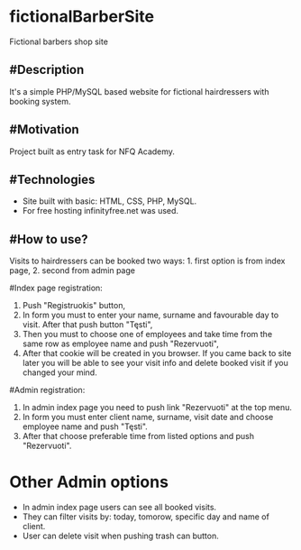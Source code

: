 # fictionalBarberSite
Fictional barbers shop site

#Description
-------------------------------
It's a simple PHP/MySQL based website for fictional hairdressers with booking system.

#Motivation
-------------------------------
Project built as entry task for NFQ Academy.

#Technologies
-----------------------------
* Site built with basic: HTML, CSS, PHP, MySQL.
* For free hosting infinityfree.net was used.

#How to use?
-------------------------------

Visits to hairdressers can be booked  two ways: 1. first option is from index page, 2. second from admin page

#Index page registration:
  1. Push "Registruokis" button,
  2. In form you must to enter your name, surname and favourable day to visit. After that push button "Tęsti",
  3. Then you must to choose one of employees and take time from the same row as employee name and push "Rezervuoti",
  4. After that cookie will be created in you browser. If you came back to site later you will be able to see your visit info 
     and delete booked visit if you changed your mind.
     
#Admin registration:
  1. In admin index page you need to push link "Rezervuoti" at the top menu.
  2. In form you must enter client name, surname, visit date and choose employee name and push "Tęsti".
  3. After that choose preferable time from listed options and push "Rezervuoti".
  
# Other Admin options

 * In admin index page users can see all booked visits.
 * They can filter visits by: today, tomorow, specific day and name of client.
 * User can delete visit when pushing trash can button. 
          
